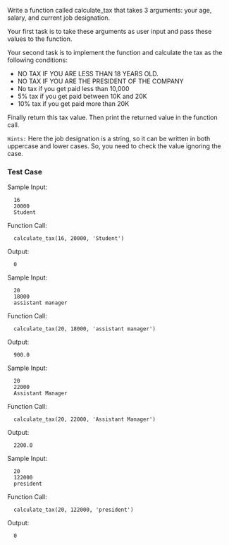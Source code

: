 Write a function called calculate_tax that takes 3 arguments: your age, salary, and current job designation.

Your first task is to take these arguments as user input and pass these values to the function.

Your second task is to implement the function and calculate the tax as the following conditions:

- NO TAX IF YOU ARE LESS THAN 18 YEARS OLD.
- NO TAX IF YOU ARE THE PRESIDENT OF THE COMPANY
- No tax if you get paid less than 10,000
- 5% tax if you get paid between 10K and 20K
- 10% tax if you get paid more than 20K

Finally return this tax value. Then print the returned value in the function call.

`Hints:` Here the job designation is a string, so it can be written in both uppercase and lower cases. So,
you need to check the value ignoring the case.

### Test Case

Sample Input:

```
  16
  20000
  Student
```

Function Call:

```
  calculate_tax(16, 20000, 'Student')
```

Output:

```
  0
```

Sample Input:

```
  20
  18000
  assistant manager
```

Function Call:

```
  calculate_tax(20, 18000, 'assistant manager')
```

Output:

```
  900.0
```

Sample Input:

```
  20
  22000
  Assistant Manager
```

Function Call:

```
  calculate_tax(20, 22000, 'Assistant Manager')
```

Output:

```
  2200.0
```

Sample Input:

```
  20
  122000
  president
```

Function Call:

```
  calculate_tax(20, 122000, 'president')
```

Output:

```
  0
```
